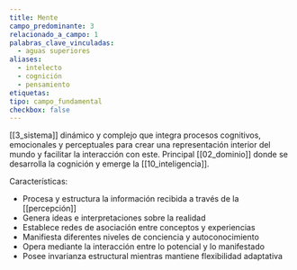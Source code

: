 ```yaml
---
title: Mente
campo_predominante: 3
relacionado_a_campo: 1
palabras_clave_vinculadas:
  - aguas superiores
aliases:
  - intelecto
  - cognición
  - pensamiento
etiquetas: 
tipo: campo_fundamental
checkbox: false
---
```

[[3_sistema]] dinámico y complejo que integra procesos cognitivos, emocionales y perceptuales para crear una representación interior del mundo y facilitar la interacción con este. Principal [[02_dominio]] donde se desarrolla la cognición y emerge la [[10_inteligencia]].

Características:
- Procesa y estructura la información recibida a través de la [[percepción]]
- Genera ideas e interpretaciones sobre la realidad
- Establece redes de asociación entre conceptos y experiencias
- Manifiesta diferentes niveles de conciencia y autoconocimiento
- Opera mediante la interacción entre lo potencial y lo manifestado
- Posee invarianza estructural mientras mantiene flexibilidad adaptativa
